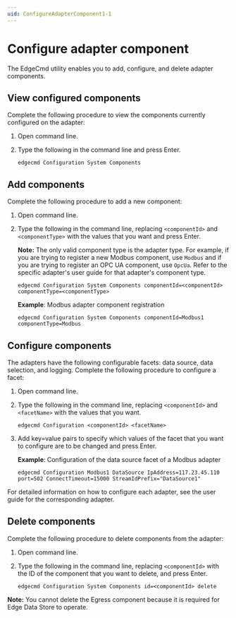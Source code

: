 ```yaml
---
uid: ConfigureAdapterComponent1-1
---
```


# Configure adapter component

The EdgeCmd utility enables you to add, configure, and delete adapter components.

## View configured components

Complete the following procedure to view the components currently configured on the adapter:

1. Open command line.
2. Type the following in the command line and press Enter.

	```
	edgecmd Configuration System Components
	```

## Add components

Complete the following procedure to add a new component:

1. Open command line.
2. Type the following in the command line, replacing `<componentId>` and `<componentType>` with the values that you want and press Enter.

	**Note:** The only valid component type is the adapter type. For example, if you are trying to register a new Modbus component, use `Modbus` and if you are trying to register an OPC UA component, use `OpcUa`. Refer to the specific adapter's user guide for that adapter's component type. 
	
	```
	edgecmd Configuration System Components componentId=<componentId> componentType=<componentType>
	```

	**Example**: Modbus adapter component registration

	```
	edgecmd Configuration System Components componentId=Modbus1 componentType=Modbus
	```

## Configure components

The adapters have the following configurable facets: data source, data selection, and logging. Complete the following procedure to configure a facet:

1. Open command line.
2. Type the following in the command line, replacing `<componentId>` and `<facetName>` with the values that you want.

	```
	edgecmd Configuration <componentId> <facetName>
	```
	
3. Add key=value pairs to specify which values of the facet that you want to configure are to be changed and press Enter.
	
	**Example**: Configuration of the data source facet of a Modbus adapter

	```
	edgecmd Configuration Modbus1 DataSource IpAddress=117.23.45.110 port=502 ConnectTimeout=15000 StreamIdPrefix="DataSource1"
	```

For detailed information on how to configure each adapter, see the user guide for the corresponding adapter.

## Delete components

Complete the following procedure to delete components from the adapter:

1. Open command line.
2. Type the following in the command line, replacing `<componentId>` with the ID of the component that you want to delete, and press Enter.

	```
	edgecmd Configuration System Components id=<componentId> delete
	```

**Note:** You cannot delete the Egress component because it is required for Edge Data Store to operate.
